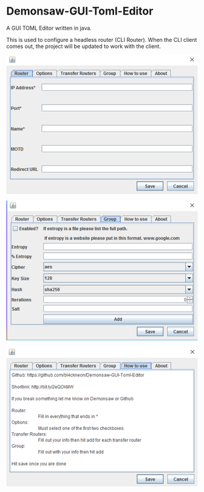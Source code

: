 # Demonsaw-GUI-Toml-Editor
A GUI TOML Editor written in java.

This is used to configure a headless router (CLI Router). When the CLI client comes out, the project will be updated to work with the client.


![alt tag](/1.PNG)

![alt tag](2.PNG)

![alt tag](3.PNG)
